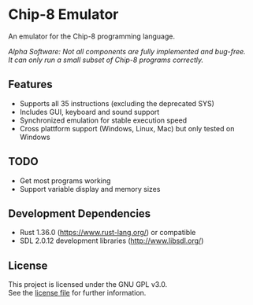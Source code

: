 # Chip-8 Emulator

An emulator for the Chip-8 programming language.  

*Alpha Software: Not all components are fully implemented and bug-free.  
It can only run a small subset of Chip-8 programs correctly.*

## Features
- Supports all 35 instructions (excluding the deprecated SYS)
- Includes GUI, keyboard and sound support
- Synchronized emulation for stable execution speed
- Cross plattform support (Windows, Linux, Mac) but only tested on Windows

## TODO
- Get most programs working
- Support variable display and memory sizes

## Development Dependencies
- Rust 1.36.0 (https://www.rust-lang.org/) or compatible
- SDL 2.0.12 development libraries (http://www.libsdl.org/)

## License
This project is licensed under the GNU GPL v3.0.  
See the [license file](LICENSE) for further information.
